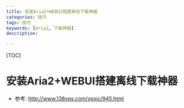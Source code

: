 ```yaml
---
title: 安装Aria2+WEBUI搭建离线下载神器
categories: 技巧
tags: 技巧
keywords: [Aria2, 下载神器]
description: 

---
```


<!--more-->

[TOC]

# 安装Aria2+WEBUI搭建离线下载神器
* 参考: http://www.138vps.com/vpsjc/945.html